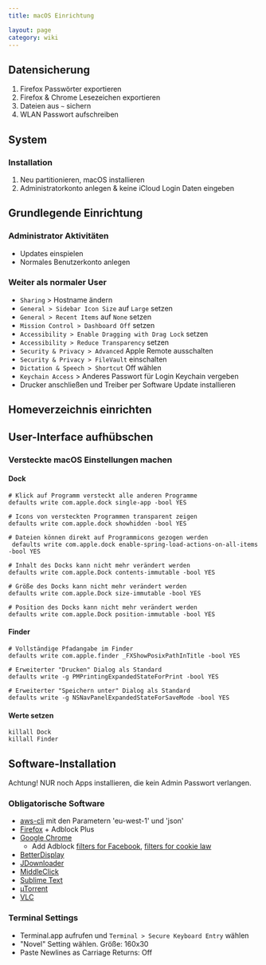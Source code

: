```yaml
---
title: macOS Einrichtung

layout: page
category: wiki
---
```


## Datensicherung

1. Firefox Passwörter exportieren
2. Firefox & Chrome Lesezeichen exportieren
3. Dateien aus `~` sichern
4. WLAN Passwort aufschreiben

## System

### Installation

1. Neu partitionieren, macOS installieren
2. Administratorkonto anlegen & keine iCloud Login Daten eingeben
 
## Grundlegende Einrichtung

### Administrator Aktivitäten
 
- Updates einspielen
- Normales Benutzerkonto anlegen
 
### Weiter als normaler User
 
- `Sharing` > Hostname ändern
- `General > Sidebar Icon Size` auf `Large` setzen
- `General > Recent Items` auf `None` setzen
- `Mission Control > Dashboard Off` setzen
- `Accessibility > Enable Dragging with Drag Lock` setzen
- `Accessibility > Reduce Transparency` setzen
- `Security & Privacy > Advanced` Apple Remote ausschalten
- `Security & Privacy > FileVault` einschalten
- `Dictation & Speech > Shortcut` Off wählen
- `Keychain Access` > Anderes Passwort für Login Keychain vergeben
- Drucker anschließen und Treiber per Software Update installieren
 
## Homeverzeichnis einrichten

## User-Interface aufhübschen
 
### Versteckte macOS Einstellungen machen

#### Dock 

    # Klick auf Programm versteckt alle anderen Programme
    defaults write com.apple.dock single-app -bool YES

    # Icons von versteckten Programmen transparent zeigen
    defaults write com.apple.dock showhidden -bool YES
 
    # Dateien können direkt auf Programmicons gezogen werden
     defaults write com.apple.dock enable-spring-load-actions-on-all-items -bool YES
 
    # Inhalt des Docks kann nicht mehr verändert werden
    defaults write com.apple.Dock contents-immutable -bool YES

    # Größe des Docks kann nicht mehr verändert werden
    defaults write com.apple.Dock size-immutable -bool YES

    # Position des Docks kann nicht mehr verändert werden
    defaults write com.apple.Dock position-immutable -bool YES

#### Finder 

    # Vollständige Pfadangabe im Finder
    defaults write com.apple.finder _FXShowPosixPathInTitle -bool YES
 
    # Erweiterter "Drucken" Dialog als Standard
    defaults write -g PMPrintingExpandedStateForPrint -bool YES
 
    # Erweiterter "Speichern unter" Dialog als Standard
    defaults write -g NSNavPanelExpandedStateForSaveMode -bool YES

#### Werte setzen

    killall Dock
    killall Finder

## Software-Installation

Achtung! NUR noch Apps installieren, die kein Admin Passwort verlangen. 

### Obligatorische Software

- [aws-cli](https://aws.amazon.com/cli/) mit den Parametern 'eu-west-1' und 'json'
- [Firefox](https://www.mozilla.org/en-US/firefox/new/) + Adblock Plus
- [Google Chrome](https://www.google.com/landing/chrome/beta/)
  - Add Adblock [filters for Facebook](http://facebook.adblockplus.me/en/), [filters for cookie law](http://prebake.eu/)
- [BetterDisplay](https://github.com/waydabber/BetterDisplay)
- [JDownloader](http://jdownloader.org/download/index)
- [MiddleClick](http://clement.beffa.org/labs/projects/middleclick/)
- [Sublime Text](http://www.sublimetext.com/)
- [µTorrent](http://www.utorrent.com)
- [VLC](http://www.videolan.org/vlc)

### Terminal Settings

- Terminal.app aufrufen und `Terminal > Secure Keyboard Entry` wählen
- "Novel" Setting wählen. Größe: 160x30
- Paste Newlines as Carriage Returns: Off
